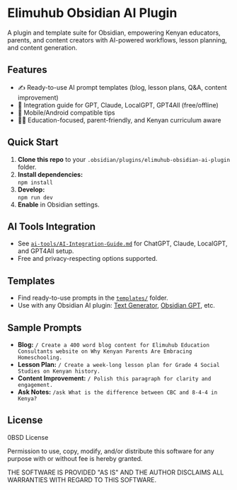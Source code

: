 # Elimuhub Obsidian AI Plugin

A plugin and template suite for Obsidian, empowering Kenyan educators, parents, and content creators with AI-powered workflows, lesson planning, and content generation.

## Features

- ✍️ Ready-to-use AI prompt templates (blog, lesson plans, Q&A, content improvement)
- 🤖 Integration guide for GPT, Claude, LocalGPT, GPT4All (free/offline)
- 📲 Mobile/Android compatible tips
- 🧑‍🎓 Education-focused, parent-friendly, and Kenyan curriculum aware

## Quick Start

1. **Clone this repo** to your `.obsidian/plugins/elimuhub-obsidian-ai-plugin` folder.
2. **Install dependencies:**  
   `npm install`
3. **Develop:**  
   `npm run dev`
4. **Enable** in Obsidian settings.

## AI Tools Integration

- See [`ai-tools/AI-Integration-Guide.md`](ai-tools/AI-Integration-Guide.md) for ChatGPT, Claude, LocalGPT, and GPT4All setup.
- Free and privacy-respecting options supported.

## Templates

- Find ready-to-use prompts in the [`templates/`](templates/) folder.
- Use with any Obsidian AI plugin: [Text Generator](https://github.com/nhaouari/obsidian-textgenerator-plugin), [Obsidian GPT](https://github.com/jackyzha0/gpt-3-obisidian), etc.

## Sample Prompts

- **Blog:** `/ Create a 400 word blog content for Elimuhub Education Consultants website on Why Kenyan Parents Are Embracing Homeschooling.`
- **Lesson Plan:** `/ Create a week-long lesson plan for Grade 4 Social Studies on Kenyan history.`
- **Content Improvement:** `/ Polish this paragraph for clarity and engagement.`
- **Ask Notes:** `/ask What is the difference between CBC and 8-4-4 in Kenya?`

## License

0BSD License

Permission to use, copy, modify, and/or distribute this software for any purpose with or without fee is hereby granted.

THE SOFTWARE IS PROVIDED "AS IS" AND THE AUTHOR DISCLAIMS ALL WARRANTIES WITH REGARD TO THIS SOFTWARE.
